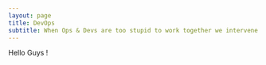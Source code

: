 ```yaml
---
layout: page
title: DevOps
subtitle: When Ops & Devs are too stupid to work together we intervene
---
```

Hello Guys !
